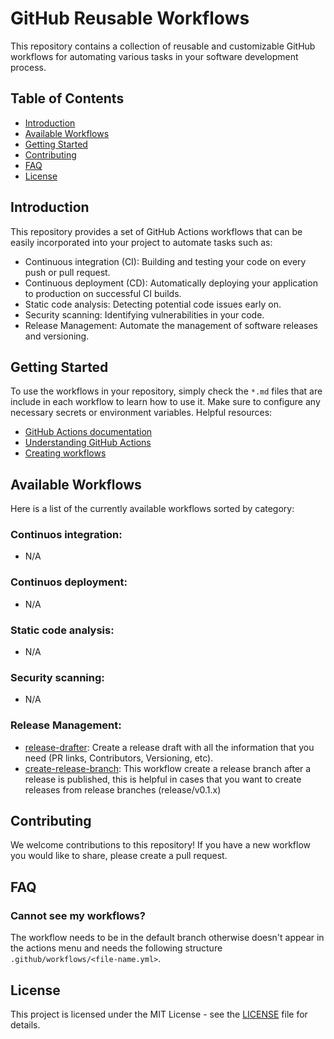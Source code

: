 # GitHub Reusable Workflows
This repository contains a collection of reusable and customizable GitHub workflows for automating various tasks in your software development process.


## Table of Contents
- [Introduction](#introduction)
- [Available Workflows](#available-workflows)
- [Getting Started](#getting-started)
- [Contributing](#contributing)
- [FAQ](#faq)
- [License](#license)


## Introduction
This repository provides a set of GitHub Actions workflows that can be easily incorporated into your project to automate tasks such as:
- Continuous integration (CI): Building and testing your code on every push or pull request.
- Continuous deployment (CD): Automatically deploying your application to production on successful CI builds.
- Static code analysis: Detecting potential code issues early on.
- Security scanning: Identifying vulnerabilities in your code.
- Release Management: Automate the management of software releases and versioning.


## Getting Started
To use the workflows in your repository, simply check the `*.md` files that are include in each workflow to learn how to use it. Make sure to configure any necessary secrets or environment variables.
Helpful resources:
- [GitHub Actions documentation](https://docs.github.com/actions)
- [Understanding GitHub Actions](https://docs.github.com/en/actions/learn-github-actions/understanding-github-actions#understanding-the-workflow-file)
- [Creating workflows](https://docs.github.com/en/actions/using-workflows/creating-starter-workflows-for-your-organization)


## Available Workflows
Here is a list of the currently available workflows sorted by category:

### Continuos integration:
- N/A

### Continuos deployment:
- N/A

### Static code analysis:
- N/A

### Security scanning:
- N/A

### Release Management:
- [release-drafter](.github/docs/release-drafter.md): Create a release draft with all the information that you need (PR links, Contributors, Versioning, etc).
- [create-release-branch](.github/docs/create-release-branch.md): This workflow create a release branch after a release is published, this is helpful in cases that you want to create releases from release branches (release/v0.1.x)


## Contributing
We welcome contributions to this repository! If you have a new workflow you would like to share, please create a pull request.


## FAQ

### Cannot see my workflows?
The workflow needs to be in the default branch otherwise doesn't appear in the actions menu and needs the following structure `.github/workflows/<file-name.yml>`.


## License
This project is licensed under the MIT License - see the [LICENSE](LICENSE) file for details.
